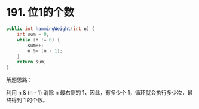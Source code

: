# 191. 位1的个数

``` java
public int hammingWeight(int n) {
    int sum = 0;
    while (n != 0) {
        sum++;
        n &= (n - 1);
    }
    return sum;
}
```

解题思路：

利用 n & (n - 1) 消除 n 最右侧的 1，因此，有多少个 1，循环就会执行多少次，最终得到 1 的个数。